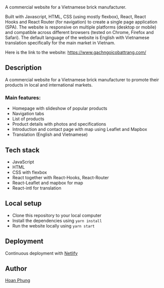 A commercial website for a Vietnamese brick manufacturer.

Built with Javascript, HTML, CSS (using mostly flexbox), React, React Hooks and React Router (for navigation) to create a single page application (SPA). The website is responsive on multiple platforms (desktop or mobile) and compatible across different browsers (tested on Chrome, Firefox and Safari). The default language of the website is English with Vietnamese translation specifically for the main market in Vietnam.

Here is the link to the website: https://www.gachngoicobattrang.com/

## Description

A commercial website for a Vietnamese brick manufacturer to promote their products in local and international markets.

### Main features:

- Homepage with slideshow of popular products
- Navigation tabs
- List of products
- Product details with photos and specifications
- Introduction and contact page with map using Leaflet and Mapbox
- Translation (English and Vietnamese)

## Tech stack

- JavaScript
- HTML
- CSS with flexbox
- React together with React-Hooks, React-Router
- React-Leaflet and mapbox for map
- React-intl for translation

## Local setup

- Clone this repository to your local computer
- Install the dependencies using `yarn install`
- Run the website locally using `yarn start`

## Deployment

Continuous deployment with [Netlify](https://www.netlify.com/)

## Author

[Hoan Phung](https://www.linkedin.com/in/hoanphung)
